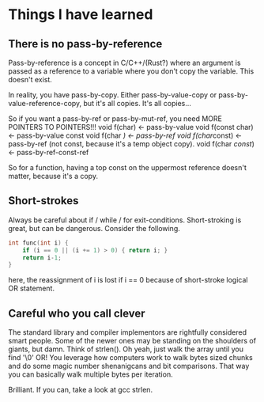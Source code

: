 # Things I have learned

## There is no pass-by-reference

Pass-by-reference is a concept in C/C++/(Rust?) where an argument is passed as a reference to a variable where you don't copy the variable.
This doesn't exist.

In reality, you have pass-by-copy. Either pass-by-value-copy or pass-by-value-reference-copy, but it's all copies.
It's all copies...

So if you want a pass-by-ref or pass-by-mut-ref, you need MORE POINTERS TO POINTERS!!!
void f(char) <- pass-by-value
void f(const char) <- pass-by-value const
void f(char *) <- pass-by-ref
void f(char*const) <- pass-by-ref (not const, because it's a temp object copy).
void f(char *const*) <- pass-by-ref-const-ref

So for a function, having a top const on the uppermost reference doesn't matter, because it's a copy.

## Short-strokes

Always be careful about if / while / for exit-conditions. Short-stroking is great, but can be dangerous.
Consider the following.

```c
int func(int i) {
    if (i == 0 || (i += 1) > 0) { return i; }
    return i-1;
}
```

here, the reassignment of i is lost if i == 0 because of short-stroke logical OR statement.

## Careful who you call clever

The standard library and compiler implementors are rightfully considered smart people.
Some of the newer ones may be standing on the shoulders of giants, but damn.
Think of strlen().
Oh yeah, just walk the array until you find '\0'
OR!
You leverage how computers work to walk bytes sized chunks and do some magic number shenanigcans and bit comparisons.
That way you can basically walk multiple bytes per iteration.

Brilliant. If you can, take a look at gcc strlen.
